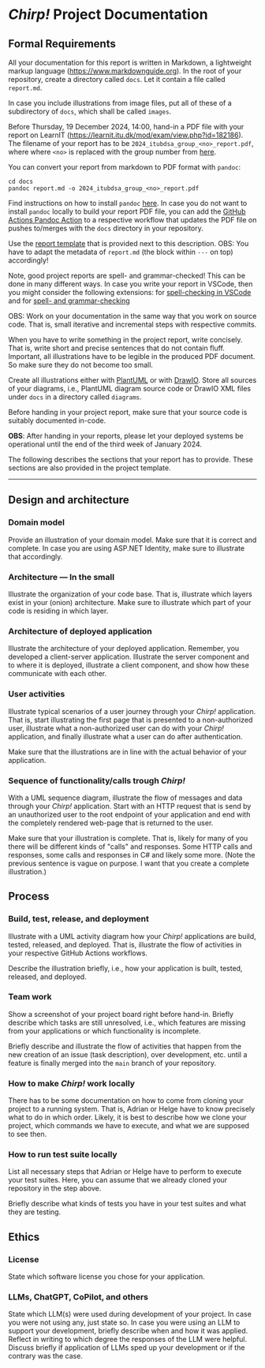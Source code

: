 
# _Chirp!_ Project Documentation


## Formal Requirements

All your documentation for this report is written in Markdown, a lightweight markup language (https://www.markdownguide.org).
In the root of your repository, create a directory called `docs`.
Let it contain a file called `report.md`.

In case you include illustrations from image files, put all of these of a subdirectory of `docs`, which shall be called `images`.

Before Thursday, 19 December 2024, 14:00, hand-in a PDF file with your report on LearnIT (https://learnit.itu.dk/mod/exam/view.php?id=182186).
The filename of your report has to be `2024_itubdsa_group_<no>_report.pdf`, where where `<no>` is replaced with the group number from [here](https://ituniversity.sharepoint.com/:x:/r/sites/2024AnalysisDesignandSoftwareArchitecture/Shared%20Documents/General/Groups.xlsx?d=w6776b670fe464ef09d2d4eb3f1a559b7&csf=1&web=1&e=TSJ9jD).

You can convert your report from markdown to PDF format with `pandoc`:
```
cd docs
pandoc report.md -o 2024_itubdsa_group_<no>_report.pdf
```

Find instructions on how to install `pandoc` [here](https://pandoc.org/installing.html).
In case you do not want to install `pandoc` locally to build your report PDF file, you can add the [GitHub Actions Pandoc Action](https://github.com/pandoc/pandoc-action-example) to a respective workflow that updates the PDF file on pushes to/merges with the `docs` directory in your repository.

Use the [report template](./docs/report.md) that is provided next to this description.
OBS: You have to adapt the metadata of `report.md` (the block within `---` on top) accordingly!

Note, good project reports are spell- and grammar-checked!
This can be done in many different ways.
In case you write your report in VSCode, then you might consider the following extensions: for [spell-checking in VSCode](
https://marketplace.visualstudio.com/items?itemName=streetsidesoftware.code-spell-checker) and for [spell- and grammar-checking](https://marketplace.visualstudio.com/items?itemName=valentjn.vscode-ltex)

OBS: Work on your documentation in the same way that you work on source code.
That is, small iterative and incremental steps with respective commits.

When you have to write something in the project report, write concisely.
That is, write short and precise sentences that do not contain fluff.
Important, all illustrations have to be legible in the produced PDF document.
So make sure they do not become too small.

Create all illustrations either with [PlantUML](https://plantuml.com/) or with [DrawIO](https://app.diagrams.net/).
Store all sources of your diagrams, i.e., PlantUML diagram source code or DrawIO XML files under `docs` in a directory called `diagrams`.

Before handing in your project report, make sure that your source code is suitably documented in-code.

**OBS**: After handing in your reports, please let your deployed systems be operational until the end of the third week of January 2024.

The following describes the sections that your report has to provide.
These sections are also provided in the project template.

-------------------------------------------------------------------------------


## Design and architecture

### Domain model

Provide an illustration of your domain model.
Make sure that it is correct and complete.
In case you are using ASP.NET Identity, make sure to illustrate that accordingly.

### Architecture — In the small

Illustrate the organization of your code base.
That is, illustrate which layers exist in your (onion) architecture.
Make sure to illustrate which part of your code is residing in which layer.

### Architecture of deployed application

Illustrate the architecture of your deployed application.
Remember, you developed a client-server application.
Illustrate the server component and to where it is deployed, illustrate a client component, and show how these communicate with each other.

### User activities

Illustrate typical scenarios of a user journey through your _Chirp!_ application.
That is, start illustrating the first page that is presented to a non-authorized user, illustrate what a non-authorized user can do with your _Chirp!_ application, and finally illustrate what a user can do after authentication.

Make sure that the illustrations are in line with the actual behavior of your application.

### Sequence of functionality/calls trough _Chirp!_

With a UML sequence diagram, illustrate the flow of messages and data through your _Chirp!_ application.
Start with an HTTP request that is send by an unauthorized user to the root endpoint of your application and end with the completely rendered web-page that is returned to the user.

Make sure that your illustration is complete.
That is, likely for many of you there will be different kinds of "calls" and responses.
Some HTTP calls and responses, some calls and responses in C# and likely some more.
(Note the previous sentence is vague on purpose. I want that you create a complete illustration.)

## Process

### Build, test, release, and deployment

Illustrate with a UML activity diagram how your _Chirp!_ applications are build, tested, released, and deployed.
That is, illustrate the flow of activities in your respective GitHub Actions workflows.

Describe the illustration briefly, i.e., how your application is built, tested, released, and deployed.

### Team work

Show a screenshot of your project board right before hand-in.
Briefly describe which tasks are still unresolved, i.e., which features are missing from your applications or which functionality is incomplete.

Briefly describe and illustrate the flow of activities that happen from the new creation of an issue (task description), over development, etc. until a feature is finally merged into the `main` branch of your repository.

### How to make _Chirp!_ work locally

There has to be some documentation on how to come from cloning your project to a running system.
That is, Adrian or Helge have to know precisely what to do in which order.
Likely, it is best to describe how we clone your project, which commands we have to execute, and what we are supposed to see then.

### How to run test suite locally

List all necessary steps that Adrian or Helge have to perform to execute your test suites.
Here, you can assume that we already cloned your repository in the step above.

Briefly describe what kinds of tests you have in your test suites and what they are testing.

## Ethics

### License

State which software license you chose for your application.

### LLMs, ChatGPT, CoPilot, and others

State which LLM(s) were used during development of your project.
In case you were not using any, just state so.
In case you were using an LLM to support your development, briefly describe when and how it was applied.
Reflect in writing to which degree the responses of the LLM were helpful.
Discuss briefly if application of LLMs sped up your development or if the contrary was the case.
